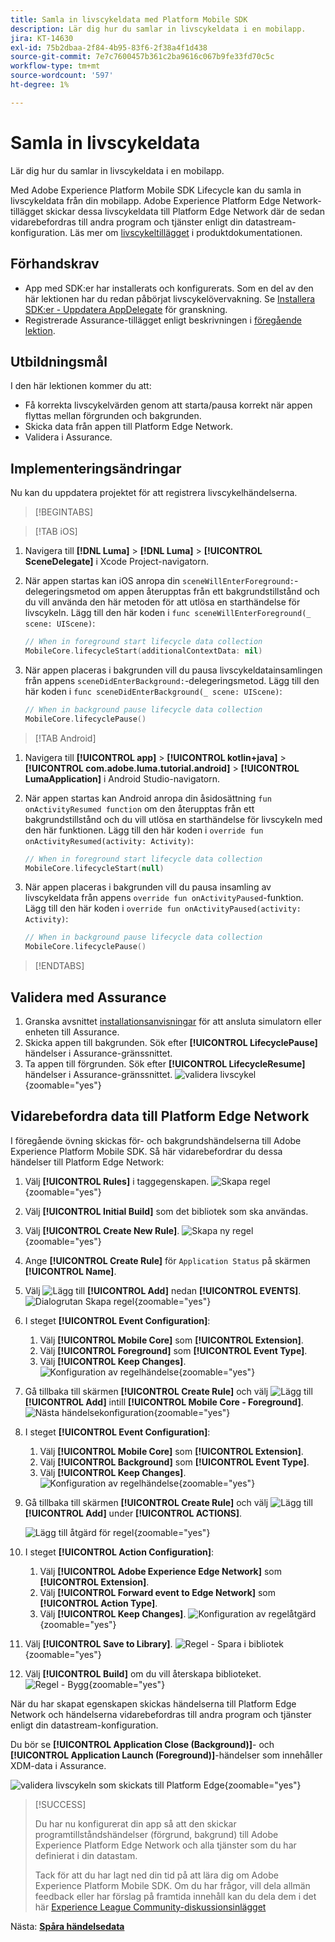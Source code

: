 ```yaml
---
title: Samla in livscykeldata med Platform Mobile SDK
description: Lär dig hur du samlar in livscykeldata i en mobilapp.
jira: KT-14630
exl-id: 75b2dbaa-2f84-4b95-83f6-2f38a4f1d438
source-git-commit: 7e7c7600457b361c2ba9616c067b9fe33fd70c5c
workflow-type: tm+mt
source-wordcount: '597'
ht-degree: 1%

---
```


# Samla in livscykeldata

Lär dig hur du samlar in livscykeldata i en mobilapp.

Med Adobe Experience Platform Mobile SDK Lifecycle kan du samla in livscykeldata från din mobilapp. Adobe Experience Platform Edge Network-tillägget skickar dessa livscykeldata till Platform Edge Network där de sedan vidarebefordras till andra program och tjänster enligt din datastream-konfiguration. Läs mer om [livscykeltillägget](https://developer.adobe.com/client-sdks/documentation/lifecycle-for-edge-network/) i produktdokumentationen.


## Förhandskrav

* App med SDK:er har installerats och konfigurerats. Som en del av den här lektionen har du redan påbörjat livscykelövervakning. Se [Installera SDK:er - Uppdatera AppDelegate](install-sdks.md#update-appdelegate) för granskning.
* Registrerade Assurance-tillägget enligt beskrivningen i [föregående lektion](install-sdks.md).

## Utbildningsmål

I den här lektionen kommer du att:

<!--
* Add lifecycle field group to the schema.
* -->
* Få korrekta livscykelvärden genom att starta/pausa korrekt när appen flyttas mellan förgrunden och bakgrunden.
* Skicka data från appen till Platform Edge Network.
* Validera i Assurance.

<!--
## Add lifecycle field group to schema

The Consumer Experience Event field group you added in the [previous lesson](create-schema.md) already contains the lifecycle fields, so you can skip this step. If you don't use Consumer Experience Event field group in your own app, you can add the lifecycle fields by doing the following:

1. Navigate to the schema interface as described in the [previous lesson](create-schema.md).
1. Open the **Luma Mobile App Event Schema** schema and select **[!UICONTROL Add]** next to Field groups.
    ![select add](assets/lifecycle-add.png){zoomable="yes"}
1. In the search bar, enter "lifecycle".
1. Select the checkbox next to **[!UICONTROL AEP Mobile Lifecycle Details]**.
1. Select **[!UICONTROL Add field groups]**.
    ![add field group](assets/lifecycle-lifecycle-field-group.png){zoomable="yes"}
1. Select **[!UICONTROL Save]**.
    ![save](assets/lifecycle-lifecycle-save.png){zoomable="yes"}
-->

## Implementeringsändringar

Nu kan du uppdatera projektet för att registrera livscykelhändelserna.

>[!BEGINTABS]

>[!TAB iOS]

1. Navigera till **[!DNL Luma]** > **[!DNL Luma]** > **[!UICONTROL SceneDelegate]** i Xcode Project-navigatorn.

1. När appen startas kan iOS anropa din `sceneWillEnterForeground:`-delegeringsmetod om appen återupptas från ett bakgrundstillstånd och du vill använda den här metoden för att utlösa en starthändelse för livscykeln. Lägg till den här koden i `func sceneWillEnterForeground(_ scene: UIScene)`:

   ```swift
   // When in foreground start lifecycle data collection
   MobileCore.lifecycleStart(additionalContextData: nil)
   ```

1. När appen placeras i bakgrunden vill du pausa livscykeldatainsamlingen från appens `sceneDidEnterBackground:`-delegeringsmetod. Lägg till den här koden i `func sceneDidEnterBackground(_ scene: UIScene)`:

   ```swift
   // When in background pause lifecycle data collection
   MobileCore.lifecyclePause()
   ```

>[!TAB Android]

1. Navigera till **[!UICONTROL app]** > **[!UICONTROL kotlin+java]** > **[!UICONTROL com.adobe.luma.tutorial.android]** > **[!UICONTROL LumaApplication]** i Android Studio-navigatorn.

1. När appen startas kan Android anropa din åsidosättning `fun onActivityResumed function` om den återupptas från ett bakgrundstillstånd och du vill utlösa en starthändelse för livscykeln med den här funktionen. Lägg till den här koden i `override fun onActivityResumed(activity: Activity)`:

   ```kotlin
   // When in foreground start lifecycle data collection
   MobileCore.lifecycleStart(null)
   ```

1. När appen placeras i bakgrunden vill du pausa insamling av livscykeldata från appens `override fun onActivityPaused`-funktion. Lägg till den här koden i `override fun onActivityPaused(activity: Activity)`:

   ```kotlin
   // When in background pause lifecycle data collection
   MobileCore.lifecyclePause()
   ```

>[!ENDTABS]


## Validera med Assurance

1. Granska avsnittet [installationsanvisningar](assurance.md#connecting-to-a-session) för att ansluta simulatorn eller enheten till Assurance.
1. Skicka appen till bakgrunden. Sök efter **[!UICONTROL LifecyclePause]** händelser i Assurance-gränssnittet.
1. Ta appen till förgrunden. Sök efter **[!UICONTROL LifecycleResume]** händelser i Assurance-gränssnittet.
   ![validera livscykel](assets/lifecycle-lifecycle-assurance.png){zoomable="yes"}


## Vidarebefordra data till Platform Edge Network

I föregående övning skickas för- och bakgrundshändelserna till Adobe Experience Platform Mobile SDK. Så här vidarebefordrar du dessa händelser till Platform Edge Network:

1. Välj **[!UICONTROL Rules]** i taggegenskapen.
   ![Skapa regel](assets/rule-create.png){zoomable="yes"}
1. Välj **[!UICONTROL Initial Build]** som det bibliotek som ska användas.
1. Välj **[!UICONTROL Create New Rule]**.
   ![Skapa ny regel](assets/rules-create-new.png){zoomable="yes"}
1. Ange **[!UICONTROL Create Rule]** för `Application Status` på skärmen **[!UICONTROL Name]**.
1. Välj ![Lägg till](https://spectrum.adobe.com/static/icons/workflow_18/Smock_AddCircle_18_N.svg) **[!UICONTROL Add]** nedan **[!UICONTROL EVENTS]**.
   ![Dialogrutan Skapa regel](assets/rule-create-name.png){zoomable="yes"}
1. I steget **[!UICONTROL Event Configuration]**:
   1. Välj **[!UICONTROL Mobile Core]** som **[!UICONTROL Extension]**.
   1. Välj **[!UICONTROL Foreground]** som **[!UICONTROL Event Type]**.
   1. Välj **[!UICONTROL Keep Changes]**.
      ![Konfiguration av regelhändelse](assets/rule-event-configuration.png){zoomable="yes"}
1. Gå tillbaka till skärmen **[!UICONTROL Create Rule]** och välj ![Lägg till](https://spectrum.adobe.com/static/icons/workflow_18/Smock_AddCircle_18_N.svg) **[!UICONTROL Add]** intill **[!UICONTROL Mobile Core - Foreground]**.
   ![Nästa händelsekonfiguration](assets/rule-event-configuration-next.png){zoomable="yes"}
1. I steget **[!UICONTROL Event Configuration]**:
   1. Välj **[!UICONTROL Mobile Core]** som **[!UICONTROL Extension]**.
   1. Välj **[!UICONTROL Background]** som **[!UICONTROL Event Type]**.
   1. Välj **[!UICONTROL Keep Changes]**.
      ![Konfiguration av regelhändelse](assets/rule-event-configuration-background.png){zoomable="yes"}
1. Gå tillbaka till skärmen **[!UICONTROL Create Rule]** och välj ![Lägg till](https://spectrum.adobe.com/static/icons/workflow_18/Smock_AddCircle_18_N.svg) **[!UICONTROL Add]** under **[!UICONTROL ACTIONS]**.

   ![Lägg till åtgärd för regel](assets/rule-action-button.png){zoomable="yes"}

1. I steget **[!UICONTROL Action Configuration]**:
   1. Välj **[!UICONTROL Adobe Experience Edge Network]** som **[!UICONTROL Extension]**.
   1. Välj **[!UICONTROL Forward event to Edge Network]** som **[!UICONTROL Action Type]**.
   1. Välj **[!UICONTROL Keep Changes]**.
      ![Konfiguration av regelåtgärd](assets/rule-action-configuration.png){zoomable="yes"}
1. Välj **[!UICONTROL Save to Library]**.
   ![Regel - Spara i bibliotek](assets/rule-save-to-library.png){zoomable="yes"}
1. Välj **[!UICONTROL Build]** om du vill återskapa biblioteket.
   ![Regel - Bygg](assets/rule-build.png){zoomable="yes"}

När du har skapat egenskapen skickas händelserna till Platform Edge Network och händelserna vidarebefordras till andra program och tjänster enligt din datastream-konfiguration.

Du bör se **[!UICONTROL Application Close (Background)]**- och **[!UICONTROL Application Launch (Foreground)]**-händelser som innehåller XDM-data i Assurance.

![validera livscykeln som skickats till Platform Edge](assets/lifecycle-edge-assurance.png){zoomable="yes"}

>[!SUCCESS]
>
>Du har nu konfigurerat din app så att den skickar programtillståndshändelser (förgrund, bakgrund) till Adobe Experience Platform Edge Network och alla tjänster som du har definierat i din datastam.
>
> Tack för att du har lagt ned din tid på att lära dig om Adobe Experience Platform Mobile SDK. Om du har frågor, vill dela allmän feedback eller har förslag på framtida innehåll kan du dela dem i det här [Experience League Community-diskussionsinlägget](https://experienceleaguecommunities.adobe.com/t5/adobe-experience-platform-data/tutorial-discussion-implement-adobe-experience-cloud-in-mobile/td-p/443796)

Nästa: **[Spåra händelsedata](events.md)**
